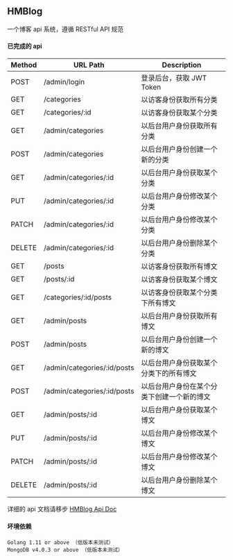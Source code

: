 ## HMBlog
一个博客 api 系统，遵循 RESTful API 规范

#### 已完成的 api
Method |            URL Path         | Description
------ | --------------------------- | ----------------------------------
POST   | /admin/login                | 登录后台，获取 JWT Token
GET    | /categories                 | 以访客身份获取所有分类
GET    | /categories/:id             | 以访客身份获取某个分类
GET    | /admin/categories           | 以后台用户身份获取所有分类
POST   | /admin/categories           | 以后台用户身份创建一个新的分类
GET    | /admin/categories/:id       | 以后台用户身份获取某个分类
PUT    | /admin/categories/:id       | 以后台用户身份修改某个分类
PATCH  | /admin/categories/:id       | 以后台用户身份修改某个分类
DELETE | /admin/categories/:id       | 以后台用户身份删除某个分类
GET    | /posts                      | 以访客身份获取所有博文
GET    | /posts/:id                  | 以访客身份获取某个博文
GET    | /categories/:id/posts       | 以访客身份获取某个分类下所有博文
GET    | /admin/posts                | 以后台用户身份获取所有博文
POST   | /admin/posts                | 以后台用户身份创建一个新的博文
GET    | /admin/categories/:id/posts | 以后台用户身份获取某个分类下的所有博文
POST   | /admin/categories/:id/posts | 以后台用户身份在某个分类下创建一个新的博文
GET    | /admin/posts/:id            | 以后台用户身份获取某个博文
PUT    | /admin/posts/:id            | 以后台用户身份修改某个博文
PATCH  | /admin/posts/:id            | 以后台用户身份修改某个博文
DELETE | /admin/posts/:id            | 以后台用户身份删除某个博文

详细的 api 文档请移步 [HMBlog Api Doc](http://doc.holdmybeer.space/hmblog)

#### 坏境依赖
`Golang 1.11 or above （低版本未测试）`<br />
`MongoDB v4.0.3 or above （低版本未测试）`
